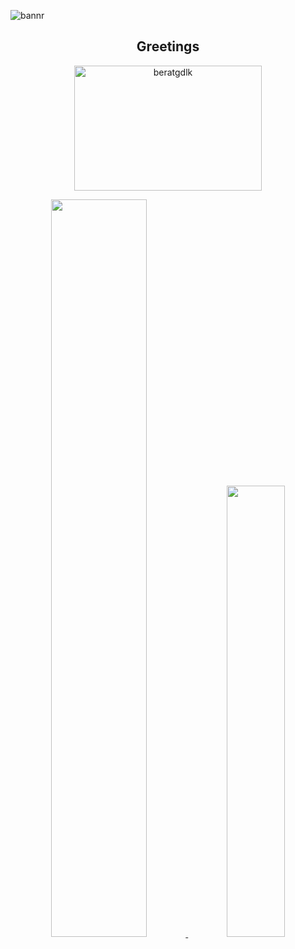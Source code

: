 
![bannr](https://github.com/user-attachments/assets/1dc4d7a0-04c0-4af5-9e81-2a57c84f7d73)


<h2 align="center">Greetings</h2>
<p align="center"><img src="https://github-readme-stats.vercel.app/api/top-langs?username=beratgdlk&show_icons=true&locale=en&layout=compact" alt="beratgdlk" style="width: 300px; height: 200px;" /></p>



<div align="center">
 <!--===================================
 dark-mode 
 ===================================-->
 <a href="https://github.com/a13xe/github-readme-activity-graph#gh-dark-mode-only">
  <!--                                                                                |
                                                           (your username goes here)  V  (your username goes here) -->
  <img alt="" width=55% src="https://github-readme-stats-eight-theta.vercel.app/api?beratgdlk=a13xe&show_icons=true&hide_border=true&line_height=28&include_all_commits=true&count_private=true&theme=dark&bg_color=000000"/>
  <!--                                                                                                        |
                                                                                   (your username goes here)  V  (your username goes here) -->
  <img alt="" width=43% src="https://github-readme-stats-git-masterrstaa-rickstaa.vercel.app/api/top-langs/?beratgdlk=a13xe&layout=compact&line_height=28&langs_count=6&hide_border=true&include_orgs=true&theme=dark&bg_color=000000#gh-dark-mode-only"/>
 </a>
</div>
